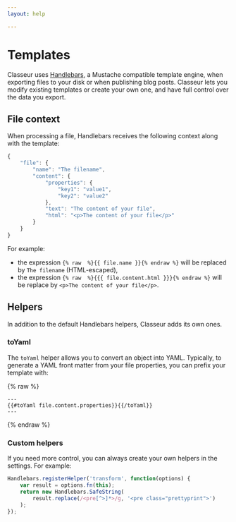 ```yaml
---
layout: help

---
```


# Templates

Classeur uses [Handlebars](http://handlebarsjs.com/), a Mustache compatible template engine, when exporting files to your disk or when publishing blog posts. Classeur lets you modify existing templates or create your own one, and have full control over the data you export.


## File context

When processing a file, Handlebars receives the following context along with the template:

```javascript
{
	"file": {
		"name": "The filename",
		"content": {
			"properties": {
				"key1": "value1",
				"key2": "value2"
			},
			"text": "The content of your file",
			"html": "<p>The content of your file</p>"
		}
	}
}
```

For example:

- the expression `{% raw  %}{{ file.name }}{% endraw %}` will be replaced by `The filename` (HTML-escaped),
- the expression `{% raw  %}{{{ file.content.html }}}{% endraw %}` will be replace by `<p>The content of your file</p>`.


## Helpers

In addition to the default Handlebars helpers, Classeur adds its own ones.

### toYaml

The `toYaml` helper allows you to convert an object into YAML. Typically, to generate a YAML front matter from your file properties, you can prefix your template with:

{% raw  %}
```
---
{{#toYaml file.content.properties}}{{/toYaml}}
---
```
{% endraw %}


### Custom helpers

If you need more control, you can always create your own helpers in the settings. For example:

```javascript
Handlebars.registerHelper('transform', function(options) {
    var result = options.fn(this);
    return new Handlebars.SafeString(
        result.replace(/<pre[^>]*>/g, '<pre class="prettyprint">')
    );
});
```



